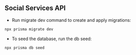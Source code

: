 ## Social Services API

- Run migrate dev command to create and apply migrations:
```bash
npx prisma migrate dev 
```

- To seed the database, run the db seed:
```bash
npx prisma db seed
```